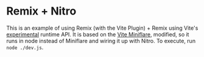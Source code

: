 # Remix + Nitro

This is an example of using Remix (with the Vite Plugin) + Remix using Vite's [experimental](https://vitejs.dev/guide/api-vite-runtime.html#vite-runtime-api)
runtime API. It is based on the [Vite Miniflare](https://github.com/hi-ogawa/vite-plugins/blob/main/packages/vite-node-miniflare), modified,
so it runs in node instead of Miniflare and wiring it up with Nitro. To execute, run `node ./dev.js`.